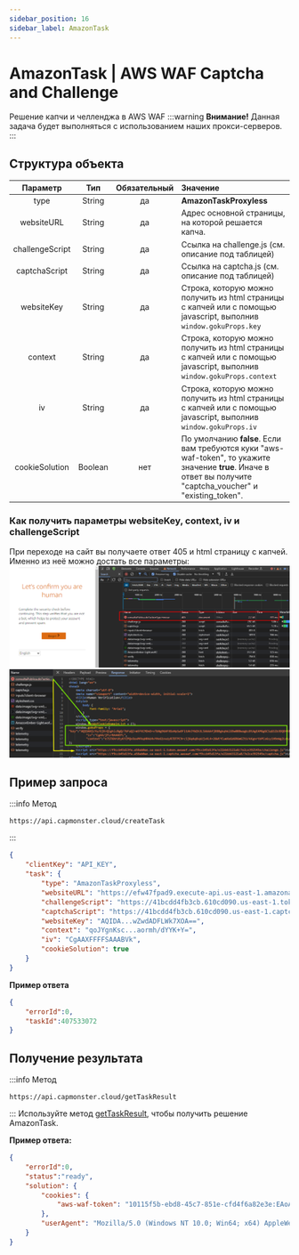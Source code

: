 ```yaml
---
sidebar_position: 16
sidebar_label: AmazonTask
---
```


# AmazonTask | AWS WAF Captcha and Challenge
Решение капчи и челленджа в AWS WAF
:::warning **Внимание!**
Данная задача будет выполняться с использованием наших прокси-серверов. 
:::
## **Структура объекта**
|**Параметр**|**Тип**|**Обязательный**|**Значение**|
| :-: | :-: | :-: | :- | 
|type|String|да|**AmazonTaskProxyless**|
|websiteURL|String|да|Адрес основной страницы, на которой решается капча.|
|challengeScript|String|да|Ссылка на challenge.js (см. описание под таблицей)|
|captchaScript|String|да|Ссылка на captcha.js (см. описание  под таблицей)|
|websiteKey|String|да|Строка, которую можно получить из html страницы с капчей или с помощью javascript, выполнив `window.gokuProps.key`|
|context|String|да|Строка, которую можно получить из html страницы с капчей или с помощью javascript, выполнив `window.gokuProps.context`|
|iv|String|да|Строка, которую можно получить из html страницы с капчей или с помощью javascript, выполнив `window.gokuProps.iv`|
|cookieSolution|Boolean|нет|По умолчанию **false**. Если вам требуются куки "aws-waf-token", то укажите значение **true**. Иначе в ответ вы получите "captcha_voucher" и "existing_token".|
### Как получить параметры websiteKey, context, iv и challengeScript
При переходе на сайт вы получаете ответ 405 и html страницу с капчей. Именно из неё можно достать все параметры:
![](aws1.png) 
![](aws2.png) 
## **Пример запроса**
:::info Метод
```http
https://api.capmonster.cloud/createTask
```
:::
```json
{
    "clientKey": "API_KEY",
    "task": {
        "type": "AmazonTaskProxyless",
        "websiteURL": "https://efw47fpad9.execute-api.us-east-1.amazonaws.com/latest",
        "challengeScript": "https://41bcdd4fb3cb.610cd090.us-east-1.token.awswaf.com/41bcdd4fb3cb/0d21de737ccb/cd77baa6c832/challenge.js",
        "captchaScript": "https://41bcdd4fb3cb.610cd090.us-east-1.captcha.awswaf.com/41bcdd4fb3cb/0d21de737ccb/cd77baa6c832/captcha.js",
        "websiteKey": "AQIDA...wZwdADFLWk7XOA==",
        "context": "qoJYgnKsc...aormh/dYYK+Y=",
        "iv": "CgAAXFFFFSAAABVk",
        "cookieSolution": true
    }
}
```
**Пример ответа**
```json
{
    "errorId":0,
    "taskId":407533072
}
```
## **Получение результата**
:::info Метод
```http
https://api.capmonster.cloud/getTaskResult
```
:::
Используйте метод [getTaskResult](../api/methods/get-task-result), чтобы получить решение AmazonTask.

**Пример ответа:**
```json
{
    "errorId":0,
    "status":"ready",
    "solution": {
        "cookies": {
            "aws-waf-token": "10115f5b-ebd8-45c7-851e-cfd4f6a82e3e:EAoAua1QezAhAAAA:dp7sp2rXIRcnJcmpWOC1vIu+yq/A3EbR6b6K7c67P49usNF1f1bt/Af5pNcZ7TKZlW+jIZ7QfNs8zjjqiu8C9XQq50Pmv2DxUlyFtfPZkGwk0d27Ocznk18/IOOa49Rydx+/XkGA7xoGLNaUelzNX34PlyXjoOtL0rzYBxMAQy0D1tn+Q5u97kJBjs5Mytqu9tXPIPCTSn4dfXv5llSkv9pxBEnnhwz6HEdmdJMdfur+YRW1MgCX7i3L2Y0/CNL8kd8CEhTMzwyoXekrzBM="
        },
        "userAgent": "Mozilla/5.0 (Windows NT 10.0; Win64; x64) AppleWebKit/537.36 (KHTML, like Gecko) Chrome/123.0.0.0 Safari/537.36"
    }
}
```